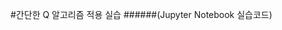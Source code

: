 #간단한 Q 알고리즘 적용 실습
######(Jupyter Notebook 실습코드)
<script src="https://gist.github.com/rygh4775/cb5aa34792e271ae963762f8b57f8bc8.js"></script>
